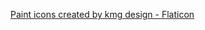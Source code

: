 <a href="https://www.flaticon.com/free-icons/paint" title="paint icons">Paint icons created by kmg design - Flaticon</a>